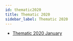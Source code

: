 ```yaml
---
id: thematic2020
title: Thematic 2020
sidebar_label: Thematic 2020
---
```


* [Thematic 2020 January](thematic/2020/thematic-january.md)